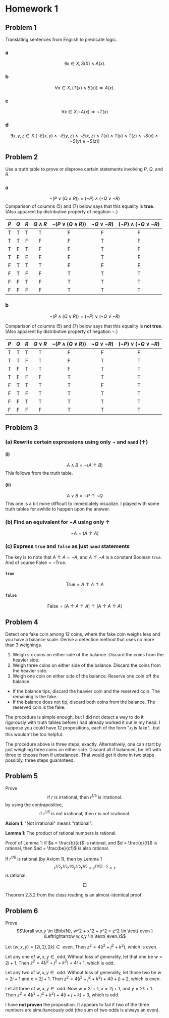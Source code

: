 # Homework 1

## Problem 1
Translating sentences from English to predicate logic.

### a
$$\exists x \in X, S(X) \wedge A(x).$$

### b
$$\forall x \in X, (T(x) \wedge S(x)) \Rightarrow A(x).$$

### c
$$\forall x \in X. \neg A(x) \Rightarrow \neg T(x)$$

### d
$$\exists x,y,z \in X. (\neg E(x,y) \wedge \neg E(y,z) \wedge \neg E(x,z) \wedge T(x) \wedge T(y) \wedge T(z) \wedge \neg S(x) \wedge \neg S(y) \wedge \neg S(z))$$

## Problem 2
Use a truth table to prove or disprove certain statements involving $P$, $Q$, and $R$.

### a

$$\neg (P \vee (Q \wedge R)) = (\neg P) \wedge (\neg Q \vee \neg R)$$
Comparison of columns (5) and (7) below says that this equality is **true**. (Also apparent by distributive property of negation $\neg$.)

| $P$ | $Q$ | $R$ | $Q \wedge R$ | $\neg (P \vee (Q \wedge R))$ | $\neg Q \vee \neg R)$ | $(\neg P) \wedge (\neg Q \vee \neg R)$ |
|:---:|:---:|:---:|:---:|:---:|:---:|:---:|
| T | T | T | T | F | F | F |
| T | T | F | F | F | T | F |
| T | F | T | F | F | T | F |
| T | F | F | F | F | T | F |
| F | T | T | T | F | F | F |
| F | T | F | F | T | T | T |
| F | F | T | F | T | T | T |
| F | F | F | F | T | T | T |

### b

$$\neg (P \wedge (Q \vee R)) = (\neg P) \vee (\neg Q \vee \neg R)$$

Comparison of columns (5) and (7) below says that this equality is **not true**. (Also apparent by distributive property of negation $\neg$.)

| $P$ | $Q$ | $R$ | $Q \vee R$ | $\neg (P \wedge (Q \vee R))$ | $\neg Q \vee \neg R)$ | $(\neg P) \vee (\neg Q \vee \neg R)$ |
|:---:|:---:|:---:|:---:|:---:|:---:|:---:|
| T | T | T | T | F | F | F |
| T | T | F | T | F | T | T |
| T | F | T | T | F | T | T |
| T | F | F | F | T | T | T |
| F | T | T | T | T | F | T |
| F | T | F | T | T | T | T |
| F | F | T | T | T | T | T |
| F | F | F | F | T | T | T |

## Problem 3

### (a) Rewrite certain expressions using only $\neg$ and `nand` ($\uparrow$)

#### (i)
$$A \land B = \neg(A \uparrow B)$$
This follows from the truth table.

#### (ii)
$$A \lor B = \neg P \uparrow \neg Q$$
This one is a bit more difficult to immediately visualize. I played with some truth tables for awhile to happen upon the answer.

### (b) Find an equivalent for $\neg A$ using only $\uparrow$
$$ \neg A = (A \uparrow A) $$

### (c) Express `true` and `false` as just `nand` statements
The key is to note that $A \uparrow A = \neg A$, and $A \uparrow \neg A$ is a constant Boolean `true`. And of course $\text{False} = \neg \text{True}$.

#### `true`
$$ \text{True} = A \uparrow A \uparrow A $$

#### `false`
$$ \text{False} = (A \uparrow A \uparrow A) \uparrow (A \uparrow A \uparrow A)$$

## Problem 4
Detect one fake coin among 12 coins, where the fake coin weighs less and you have a balance scale. Derive a detection method that uses no more than 3 weighings.

  1. Weigh six coins on either side of the balance. Discard the coins from the heavier side.
  2. Weigh three coins on either side of the balance. Discard the coins from the heavier side.
  3. Weigh one coin on either side of the balance. Reserve one coin off the balance.
  * If the balance tips, discard the heavier coin and the reserved coin. The remaining is the fake.
  * If the balance does not tip, discard both coins from the balance. The reserved coin is the fake.

The procedure is simple enough, but I did not detect a way to do it rigorously with truth tables before I had already worked it out in my head. I suppose you could have 12 propositions, each of the form "$x_i$ is fake"...but this wouldn't be too helpful.

The procedure above is three steps, exactly. Alternatively, one can start by just weighing three coins on either side. Discard all if balanced, be left with three to choose from if unbalanced. That would get it done in two steps possibly, three steps guaranteed.

## Problem 5
Prove
$$\text{if } r \text{ is irrational, then } r^{1/5} \text{ is irrational.}$$
by using the contrapositive,
$$\text{if } r^{1/5} \text{ is not irrational, then } r \text{ is not irrational.}$$

**Axiom 1**: "Not irrational" means "rational".

**Lemma 1**: The product of rational numbers is rational.

Proof of Lemma 1: if $a = \frac{b}{c}$ is rational, and $d = \frac{e}{f}$ is rational, then $ad = \frac{be}{cf}$ is also rational.

If $r^{1/5}$ is rational (by Axiom 1), then by Lemma 1
$$r^{1/5} r^{1/5} r^{1/5} r^{1/5} r^{1/5} = r^{(1/5)\cdot5} = r$$
is rational.

$$\Box$$

Theorem 2.3.2 from the class reading is an almost-identical proof.

## Problem 6
Prove
$$\forall w,x,y \in \Bbb{N}, w^2 + x^2 + y^2 = z^2 \in \text{ even } \Leftrightarrow w,x,y \in \text{ even.}$$

Let $(w,x,y) = (2i, 2j, 2k)  \in \text{ even}$. Then $z^2 = 4(i^2 + j^2 + k^2)$, which is even.

Let any one of $w,x,y \in \text{ odd}$. Without loss of generality, let that one be $w = 2i + 1$. Then $z^2 = 4(i^2 + j^2 + k^2) + 4i + 1$, which is odd.

Let any two of $w,x,y \in \text{ odd}$. Without loss of generality, let those two be $w = 2i + 1$ and $x = 2j+1$. Then $z^2 = 4(i^2 + j^2 + k^2) + 4(i + j) + 2$, which is even.

Let all three of $w,x,y \in \text{ odd}$. Now $w = 2i + 1$, $x = 2j+1$, and $y = 2k + 1$. Then $z^2 = 4(i^2 + j^2 + k^2) + 4(i + j + k) + 3$, which is odd.

I have **not proven** the proposition. It appears to fail if two of the three numbers are simultaneously odd (the sum of two odds is always an even).
